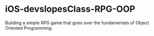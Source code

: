 # iOS-devslopesClass-RPG-OOP
Building a simple RPG game that goes over the fundamentals of Object Oriented Programming.
